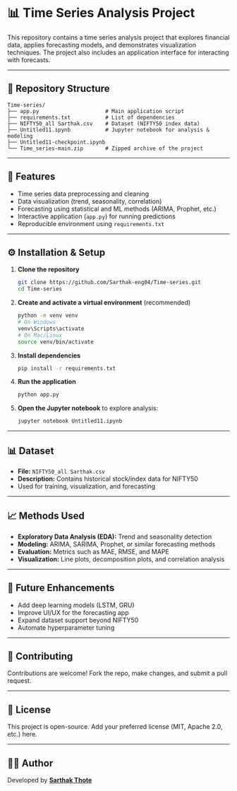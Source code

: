 # 📊 Time Series Analysis Project

This repository contains a time series analysis project that explores financial data, applies forecasting models, and demonstrates visualization techniques. The project also includes an application interface for interacting with forecasts.

---

## 📁 Repository Structure

```
Time-series/
├── app.py                     # Main application script
├── requirements.txt           # List of dependencies
├── NIFTY50_all Sarthak.csv    # Dataset (NIFTY50 index data)
├── Untitled11.ipynb           # Jupyter notebook for analysis & modeling
├── Untitled11-checkpoint.ipynb
└── Time_series-main.zip       # Zipped archive of the project
```

---

## 🚀 Features

- Time series data preprocessing and cleaning  
- Data visualization (trend, seasonality, correlation)  
- Forecasting using statistical and ML methods (ARIMA, Prophet, etc.)  
- Interactive application (`app.py`) for running predictions  
- Reproducible environment using `requirements.txt`

---

## ⚙️ Installation & Setup

1. **Clone the repository**
   ```bash
   git clone https://github.com/Sarthak-eng04/Time-series.git
   cd Time-series
   ```

2. **Create and activate a virtual environment** (recommended)
   ```bash
   python -m venv venv
   # On Windows
   venv\Scripts\activate
   # On Mac/Linux
   source venv/bin/activate
   ```

3. **Install dependencies**
   ```bash
   pip install -r requirements.txt
   ```

4. **Run the application**
   ```bash
   python app.py
   ```

5. **Open the Jupyter notebook** to explore analysis:
   ```bash
   jupyter notebook Untitled11.ipynb
   ```

---

## 📊 Dataset

- **File:** `NIFTY50_all Sarthak.csv`  
- **Description:** Contains historical stock/index data for NIFTY50  
- Used for training, visualization, and forecasting  

---

## 📈 Methods Used

- **Exploratory Data Analysis (EDA):** Trend and seasonality detection  
- **Modeling:** ARIMA, SARIMA, Prophet, or similar forecasting methods  
- **Evaluation:** Metrics such as MAE, RMSE, and MAPE  
- **Visualization:** Line plots, decomposition plots, and correlation analysis  

---

## 🔮 Future Enhancements

- Add deep learning models (LSTM, GRU)  
- Improve UI/UX for the forecasting app  
- Expand dataset support beyond NIFTY50  
- Automate hyperparameter tuning  

---

## 🤝 Contributing

Contributions are welcome! Fork the repo, make changes, and submit a pull request.  

---

## 📜 License

This project is open-source. Add your preferred license (MIT, Apache 2.0, etc.) here.  

---

## 👨‍💻 Author

Developed by **[Sarthak Thote](https://github.com/Sarthak-eng04)**  
